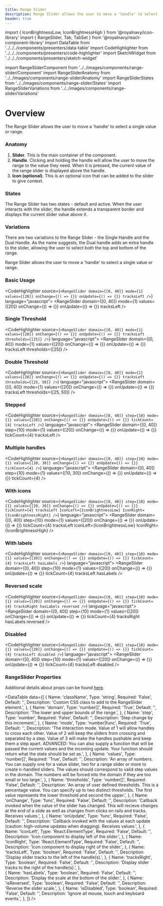 ```yaml
---
title: Range Slider
description: Range Slider allows the user to move a 'handle' to select a single value or range.
header: true
---
```


import { IconBrightnessLow, IconBrightnessHigh } from '@royalnavy/icon-library'
import { RangeSlider, Tab, TabSet } from '@royalnavy/react-component-library'
import DataTable from '../../../components/presenters/data-table'
import CodeHighlighter from '../../../components/presenters/code-highlighter'
import SketchWidget from '../../../components/presenters/sketch-widget'

import RangeSliderComponent from '../../images/components/range-slider/Component'
import RangeSliderAnatomy from '../../images/components/range-slider/Anatomy'
import RangeSliderStates from '../../images/components/range-slider/States'
import RangeSliderVariations from '../../images/components/range-slider/Variations'

# Overview

The Range Slider allows the user to move a 'handle' to select a single value or range.

<RangeSliderComponent />

<TabSet>
<Tab title="Design">

<SketchWidget name="RangeSlider" href="/design-system.sketch" />

    
  ### Anatomy
  <RangeSliderAnatomy />

  1. **Slider**. This is the main container of the component.
  2. **Handle**. Clicking and holding the handle will allow the user to move the range to the value they need. When it is pressed, the current value of the range slider is displayed above the handle.
  2. **Icon (optional)**. This is an optional icon that can be added to the slider to give context.

  ### States

  <RangeSliderStates />

  The Range Slider has two states - default and active. When the user interacts with the slider, the handle extends a transparent border and displays the current slider value above it.

  ### Variations

  <RangeSliderVariations />

  There are two variations to the Range Slider - the Single Handle and the Dual Handle. As the name suggests, the Dual handle adds an extra handle to the slider, allowing the user to select both the top and bottom of the range.
  
</Tab>
<Tab title="Develop">

Range Slider allows the user to move a 'handle' to select a single value or range.

### Basic Usage

<CodeHighlighter source={`<RangeSlider
  domain={[0, 40]}
  mode={1}
  values={[20]}
  onChange={() => {}}
  onUpdate={() => {}}
  tracksLeft
/>`} language="javascript">
  <RangeSlider
    domain={[0, 40]}
    mode={1}
    values={[20]}
    onChange={() => {}}
    onUpdate={() => {}}
    tracksLeft
  />
</CodeHighlighter>

### Single Threshold

<CodeHighlighter source={`<RangeSlider
  domain={[0, 40]}
  mode={1}
  values={[20]}
  onChange={() => {}}
  onUpdate={() => {}}
  tracksLeft
  thresholds={[25]}
/>`} language="javascript">
  <RangeSlider
    domain={[0, 40]}
    mode={1}
    values={[20]}
    onChange={() => {}}
    onUpdate={() => {}}
    tracksLeft
    thresholds={[25]}
  />
</CodeHighlighter>

### Double Threshold

<CodeHighlighter source={`<RangeSlider
  domain={[0, 40]}
  mode={1}
  values={[20]}
  onChange={() => {}}
  onUpdate={() => {}}
  tracksLeft
  thresholds={[25, 50]}
/>`} language="javascript">
  <RangeSlider
    domain={[0, 40]}
    mode={1}
    values={[20]}
    onChange={() => {}}
    onUpdate={() => {}}
    tracksLeft
    thresholds={[25, 50]}
  />
</CodeHighlighter>

### Stepped

<CodeHighlighter source={`<RangeSlider
  domain={[0, 40]}
  step={10}
  mode={1}
  values={[20]}
  onChange={() => {}}
  onUpdate={() => {}}
  tickCount={4}
  tracksLeft
/>`} language="javascript">
  <RangeSlider
    domain={[0, 40]}
    step={10}
    mode={1}
    values={[20]}
    onChange={() => {}}
    onUpdate={() => {}}
    tickCount={4}
    tracksLeft
  />
</CodeHighlighter>

### Multiple handles

<CodeHighlighter source={`<RangeSlider
  domain={[0, 40]}
  step={10}
  mode={1}
  values={[10, 30]}
  onChange={() => {}}
  onUpdate={() => {}}
  tickCount={4}
/>`} language="javascript">
  <RangeSlider
    domain={[0, 40]}
    step={10}
    mode={1}
    values={[10, 30]}
    onChange={() => {}}
    onUpdate={() => {}}
    tickCount={4}
  />
</CodeHighlighter>

### With icons

<CodeHighlighter source={`<RangeSlider
  domain={[0, 40]}
  step={10}
  mode={1}
  values={[20, 30]}
  onChange={() => {}}
  onUpdate={() => {}}
  tickCount={4}
  tracksLeft
  IconLeft={IconBrightnessLow}
  IconRight={IconBrightnessRight}
/>`} language="javascript">
  <RangeSlider
    domain={[0, 40]}
    step={10}
    mode={1}
    values={[20]}
    onChange={() => {}}
    onUpdate={() => {}}
    tickCount={4}
    tracksLeft
    IconLeft={IconBrightnessLow}
    IconRight={IconBrightnessHigh}
  />
</CodeHighlighter>

### With labels

<CodeHighlighter source={`<RangeSlider
  domain={[0, 40]}
  step={10}
  mode={1}
  values={[20]}
  onChange={() => {}}
  onUpdate={() => {}}
  tickCount={4}
  tracksLeft
  hasLabels
/>`} language="javascript">
  <RangeSlider
    domain={[0, 40]}
    step={10}
    mode={1}
    values={[20]}
    onChange={() => {}}
    onUpdate={() => {}}
    tickCount={4}
    tracksLeft
    hasLabels
  />
</CodeHighlighter>

### Reversed scale

<CodeHighlighter source={`<RangeSlider
  domain={[0, 40]}
  step={10}
  mode={1}
  values={[20]}
  onChange={() => {}}
  onUpdate={() => {}}
  tickCount={4}
  tracksRight
  hasLabels
  reversed
/>`} language="javascript">
  <RangeSlider
    domain={[0, 40]}
    step={10}
    mode={1}
    values={[20]}
    onChange={() => {}}
    onUpdate={() => {}}
    tickCount={4}
    tracksRight
    hasLabels
    reversed
  />
</CodeHighlighter>

### Disabled

<CodeHighlighter source={`<RangeSlider
  domain={[0, 40]}
  step={10}
  mode={1}
  values={[20]}
  onChange={() => {}}
  onUpdate={() => {}}
  tickCount={4}
  tracksLeft
  disabled
/>`} language="javascript">
  <RangeSlider
    domain={[0, 40]}
    step={10}
    mode={1}
    values={[20]}
    onChange={() => {}}
    onUpdate={() => {}}
    tickCount={4}
    tracksLeft
    disabled
  />
</CodeHighlighter>

### RangeSlider Properties

Additional details about props can be found [here](https://sghall.github.io/react-compound-slider/#/props).

<DataTable data={[
  {
    Name: 'className',
    Type: 'string',
    Required: 'False',
    Default: '',
    Description: 'Custom CSS class to add to the RangeSlider element.',
  },
  {
    Name: 'domain',
    Type: 'number[]',
    Required: 'True',
    Default: '',
    Description: 'The lower and upper bounds of the range.',
  },
  {
    Name: 'step',
    Type: 'number',
    Required: 'False',
    Default: '',
    Description: 'Step change by this increment.',
  },
  {
    Name: 'mode',
    Type: 'number|func',
    Required: 'True',
    Default: '',
    Description: 'The interaction mode. Value of 1 will allow handles to cross each other. Value of 2 will keep the sliders from crossing and separated by a step. Value of 3 will make the handles pushable and keep them a step apart. ADVANCED: You can also supply a function that will be passed the current values and the incoming update. Your function should return what the state should be set as.',
  },
  {
    Name: 'values',
    Type: 'number[]',
    Required: 'True',
    Default: '',
    Description: 'An array of numbers. You can supply one for a value slider, two for a range slider or more to create n-handled sliders. The values should correspond to valid step values in the domain. The numbers will be forced into the domain if they are too small or too large.',
  },
  {
    Name: 'thresholds',
    Type: 'number[]',
    Required: 'False',
    Default: '',
    Description: 'An array of user defined thresholds. This is a percentage value. You can specify up to two distinct thresholds. The first value represents the lower threshold and second the upper.',
  },
  {
    Name: 'onChange',
    Type: 'func',
    Required: 'False',
    Default: '',
    Description: 'Callback invoked when the value of the slider has changed. This will recieve changes at the end of a slide as well as changes from clicks on rails and tracks. Receives values.',
  },
  {
    Name: 'onUpdate',
    Type: 'func',
    Required: 'False',
    Default: '',
    Description: 'Callback invoked with the values at each update (caution: high-volume updates when dragging). Receives values.',
  },
  {
    Name: 'IconLeft',
    Type: 'React.ElementType',
    Required: 'False',
    Default: '',
    Description: 'Icon component to display left of the slider.',
  },
  {
    Name: 'IconRight',
    Type: 'React.ElementType',
    Required: 'False',
    Default: '',
    Description: 'Icon component to display right of the slider.',
  },
  {
    Name: 'tracksLeft',
    Type: 'boolean',
    Required: 'False',
    Default: '',
    Description: 'Display slider tracks to the left of the handle(s).',
  },
  {
    Name: 'tracksRight',
    Type: 'boolean',
    Required: 'False',
    Default: '',
    Description: 'Display slider tracks to the right of the handle(s).',
  },  
  {
    Name: 'hasLabels',
    Type: 'boolean',
    Required: 'False',
    Default: '',
    Description: 'Display the scale at the bottom of the slider.',
  },
  {
    Name: 'isReversed',
    Type: 'boolean',
    Required: 'False',
    Default: '',
    Description: 'Reverse the slider scale.',
  },
  {
    Name: 'isDisabled',
    Type: 'boolean',
    Required: 'False',
    Default: '',
    Description: 'Ignore all mouse, touch and keyboard events.',
  },
]} />
</Tab>
</TabSet>
